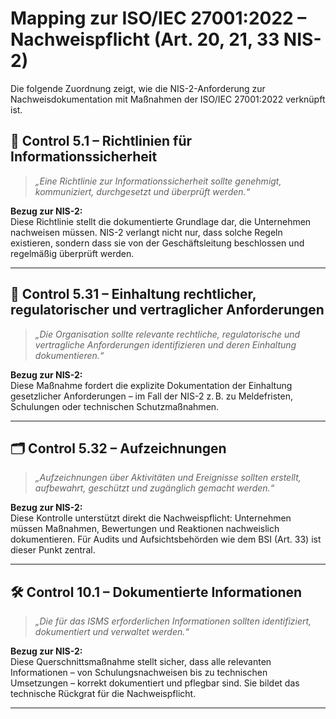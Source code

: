 # Mapping zur ISO/IEC 27001:2022 – Nachweispflicht (Art. 20, 21, 33 NIS-2)

Die folgende Zuordnung zeigt, wie die NIS-2-Anforderung zur Nachweisdokumentation mit Maßnahmen der ISO/IEC 27001:2022 verknüpft ist.


## 📁 Control 5.1 – Richtlinien für Informationssicherheit

> *„Eine Richtlinie zur Informationssicherheit sollte genehmigt, kommuniziert, durchgesetzt und überprüft werden.“*

**Bezug zur NIS-2:**  
Diese Richtlinie stellt die dokumentierte Grundlage dar, die Unternehmen nachweisen müssen. NIS-2 verlangt nicht nur, dass solche Regeln existieren, sondern dass sie von der Geschäftsleitung beschlossen und regelmäßig überprüft werden.

---

## 🧾 Control 5.31 – Einhaltung rechtlicher, regulatorischer und vertraglicher Anforderungen

> *„Die Organisation sollte relevante rechtliche, regulatorische und vertragliche Anforderungen identifizieren und deren Einhaltung dokumentieren.“*

**Bezug zur NIS-2:**  
Diese Maßnahme fordert die explizite Dokumentation der Einhaltung gesetzlicher Anforderungen – im Fall der NIS-2 z. B. zu Meldefristen, Schulungen oder technischen Schutzmaßnahmen.

---

## 🗂️ Control 5.32 – Aufzeichnungen

> *„Aufzeichnungen über Aktivitäten und Ereignisse sollten erstellt, aufbewahrt, geschützt und zugänglich gemacht werden.“*

**Bezug zur NIS-2:**  
Diese Kontrolle unterstützt direkt die Nachweispflicht: Unternehmen müssen Maßnahmen, Bewertungen und Reaktionen nachweislich dokumentieren. Für Audits und Aufsichtsbehörden wie dem BSI (Art. 33) ist dieser Punkt zentral.

---

## 🛠️ Control 10.1 – Dokumentierte Informationen

> *„Die für das ISMS erforderlichen Informationen sollten identifiziert, dokumentiert und verwaltet werden.“*

**Bezug zur NIS-2:**  
Diese Querschnittsmaßnahme stellt sicher, dass alle relevanten Informationen – von Schulungsnachweisen bis zu technischen Umsetzungen – korrekt dokumentiert und pflegbar sind. Sie bildet das technische Rückgrat für die Nachweispflicht.

---
